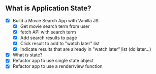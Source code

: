 What is Application State?
---
* [x] Build a Movie Search App with Vanilla JS
  * [x] Get movie search term from user
  * [x] fetch API with search term
  * [x] Add search results to page
  * [x] Click result to add to "watch later" list
  * [x] Indicate results that are already in "watch later" list (do later...)
* [x] What _is_ state?
* [x] Refactor app to use single state object
* [x] Refactor app to use a render/view function
